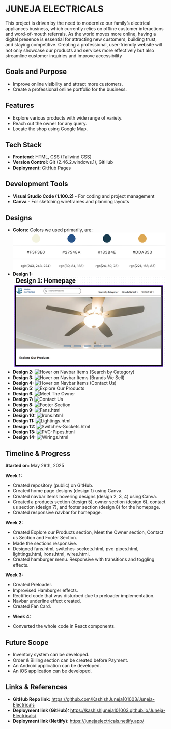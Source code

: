 # JUNEJA ELECTRICALS

This project is driven by the need to modernize our family’s electrical appliances business, which currently relies on offline customer interactions and word-of-mouth referrals. As the world moves more online, having a digital presence is essential for attracting new customers, building trust, and staying competitive. Creating a professional, user-friendly website will not only showcase our products and services more effectively but also streamline customer inquiries and improve accessibility

## Goals and Purpose

- Improve online visibility and attract more customers.
- Create a professional online portfolio for the business.

## Features

- Explore various products with wide range of variety.
- Reach out the owner for any query.
- Locate the shop using Google Map.

## Tech Stack

- **Frontend:** HTML, CSS (Tailwind CSS)
- **Version Control:** Git (2.46.2.windows.1), GitHub
- **Deployment:** GitHub Pages

## Development Tools

- **Visual Studio Code (1.100.2)** - For coding and project management
- **Canva** - For sketching wireframes and planning layouts

## Designs

- **Colors:** Colors we used primarily, are: ![Colors we used primarily](image-3.png)
- **Design 1:** ![HomePage](image.png)
- **Design 2:** ![Hover on Navbar Items (Search by Category)](https://github.com/user-attachments/assets/c84e4238-6584-447a-a603-94cfba08aa37)
- **Design 3:** ![Hover on Navbar Items (Brands We Sell)](https://github.com/user-attachments/assets/33611c91-da01-4a81-9390-e00da351ed96)
- **Design 4:** ![Hover on Navbar Items (Contact Us)](https://github.com/user-attachments/assets/6b6e8ad5-bce1-4a56-a665-a9ab3bc3f072)
- **Design 5:** ![Explore Our Products](https://github.com/user-attachments/assets/1ab94db5-e23a-44df-bcb6-abb764a48171)
- **Design 6:** ![Meet The Owner](https://github.com/user-attachments/assets/49acbe0e-8d2a-4ee0-92ac-e01894f583c6)
- **Design 7:** ![Contact Us](https://github.com/user-attachments/assets/adf2a93d-ee4f-4a9f-a967-b05dd51534c8)
- **Design 8:** ![Footer Section](https://github.com/user-attachments/assets/8acb4687-9029-4247-bb92-0fb4238bfe31)
- **Design 9:** ![Fans.html](https://github.com/user-attachments/assets/c1b2b71e-ec1f-432a-a632-60ef035f04b8)
- **Design 10:** ![Irons.html](https://github.com/user-attachments/assets/8e2fbd50-995e-41be-a9fb-9bbad5135472)
- **Design 11:** ![Lightings.html](https://github.com/user-attachments/assets/e4d0b8f4-f701-4bc5-9e4e-c0273699aba2)
- **Design 12:** ![Switches-Sockets.html](https://github.com/user-attachments/assets/968c30ff-d7e2-4a95-918c-809bead362b1)
- **Design 13:** ![PVC-Pipes.html](https://github.com/user-attachments/assets/549cce56-679a-469b-9bcf-ceea74b83edd)
- **Design 14:** ![Wirings.html](https://github.com/user-attachments/assets/fc7d06a8-37b8-43a3-b182-0e86f5fa0aab)

## Timeline & Progress

**Started on:** May 29th, 2025

**Week 1:**

- Created repository (public) on GitHub.
- Created home page designs (design 1) using Canva.
- Created navbar items hovering designs (design 2, 3, 4) using Canva.
- Created a products section (design 5), owner section (design 6), contact us section (design 7), and footer section (design 8) for the homepage.
- Created responsive navbar for homepage.

**Week 2:**

- Created Explore our Products section, Meet the Owner section, Contact us Section and Footer Section.
- Made the sections responsive.
- Designed fans.html, switches-sockets.html, pvc-pipes.html, lightings.html, irons.html, wires.html.
- Created hamburger menu. Responsive with transitions and toggling effects.

**Week 3:**

- Created Preloader.
- Improvised Hamburger effects.
- Rectified code that was disturbed due to preloader implementation.
- Navbar underline effect created.
- Created Fan Card.

* **Week 4:**
- Converted the whole code in React components.

## Future Scope

- Inventory system can be developed.
- Order & Billing section can be created before Payment.
- An Android application can be developed.
- An iOS application can be developed.

## Links & References

- **GitHub Repo link:** https://github.com/KashishJuneja101003/Juneja-Electricals
- **Deployment link (GitHub):** https://kashishjuneja101003.github.io/Juneja-Electricals/
- **Deployment link (Netlify):** https://junejaelectricals.netlify.app/
